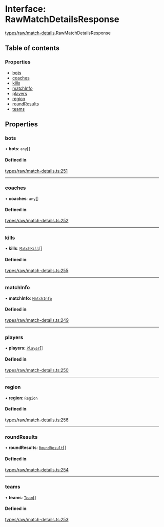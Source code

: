 # Interface: RawMatchDetailsResponse

[types/raw/match-details](../modules/types_raw_match_details.md).RawMatchDetailsResponse

## Table of contents

### Properties

- [bots](types_raw_match_details.RawMatchDetailsResponse.md#bots)
- [coaches](types_raw_match_details.RawMatchDetailsResponse.md#coaches)
- [kills](types_raw_match_details.RawMatchDetailsResponse.md#kills)
- [matchInfo](types_raw_match_details.RawMatchDetailsResponse.md#matchinfo)
- [players](types_raw_match_details.RawMatchDetailsResponse.md#players)
- [region](types_raw_match_details.RawMatchDetailsResponse.md#region)
- [roundResults](types_raw_match_details.RawMatchDetailsResponse.md#roundresults)
- [teams](types_raw_match_details.RawMatchDetailsResponse.md#teams)

## Properties

### bots

• **bots**: `any`[]

#### Defined in

[types/raw/match-details.ts:251](https://github.com/jameslinimk/unofficial-valorant-api/blob/fe67431/package/src/types/raw/match-details.ts#L251)

___

### coaches

• **coaches**: `any`[]

#### Defined in

[types/raw/match-details.ts:252](https://github.com/jameslinimk/unofficial-valorant-api/blob/fe67431/package/src/types/raw/match-details.ts#L252)

___

### kills

• **kills**: [`MatchKill`](types_raw_match_details.MatchKill.md)[]

#### Defined in

[types/raw/match-details.ts:255](https://github.com/jameslinimk/unofficial-valorant-api/blob/fe67431/package/src/types/raw/match-details.ts#L255)

___

### matchInfo

• **matchInfo**: [`MatchInfo`](types_raw_match_details.MatchInfo.md)

#### Defined in

[types/raw/match-details.ts:249](https://github.com/jameslinimk/unofficial-valorant-api/blob/fe67431/package/src/types/raw/match-details.ts#L249)

___

### players

• **players**: [`Player`](types_raw_match_details.Player.md)[]

#### Defined in

[types/raw/match-details.ts:250](https://github.com/jameslinimk/unofficial-valorant-api/blob/fe67431/package/src/types/raw/match-details.ts#L250)

___

### region

• **region**: [`Region`](../modules/types_general.md#region)

#### Defined in

[types/raw/match-details.ts:256](https://github.com/jameslinimk/unofficial-valorant-api/blob/fe67431/package/src/types/raw/match-details.ts#L256)

___

### roundResults

• **roundResults**: [`RoundResult`](types_raw_match_details.RoundResult.md)[]

#### Defined in

[types/raw/match-details.ts:254](https://github.com/jameslinimk/unofficial-valorant-api/blob/fe67431/package/src/types/raw/match-details.ts#L254)

___

### teams

• **teams**: [`Team`](types_raw_match_details.Team.md)[]

#### Defined in

[types/raw/match-details.ts:253](https://github.com/jameslinimk/unofficial-valorant-api/blob/fe67431/package/src/types/raw/match-details.ts#L253)
